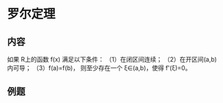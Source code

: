 # 罗尔定理

## 内容
如果 R上的函数 f(x) 满足以下条件：
（1）在闭区间连续；
（2）在开区间(a,b) 内可导；
（3）f(a)=f(b)，
则至少存在一个 ξ∈(a,b)，使得 f'(ξ)=0。

## 例题
